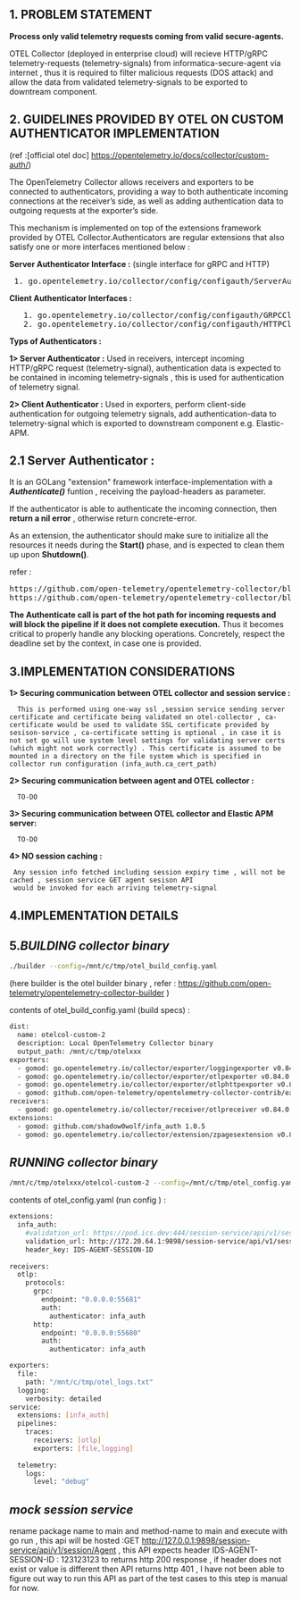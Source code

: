 ## 1. PROBLEM STATEMENT  ##
 **Process only valid telemetry requests coming from valid secure-agents.**
 
OTEL Collector (deployed in enterprise cloud) will recieve HTTP/gRPC telemetry-requests (telemetry-signals) from informatica-secure-agent via internet , thus it is required to filter malicious requests (DOS attack) and allow the data from validated telemetry-signals to be exported to downtream component.    
## 2. GUIDELINES PROVIDED BY OTEL ON CUSTOM AUTHENTICATOR IMPLEMENTATION ##
(ref :[official otel doc] https://opentelemetry.io/docs/collector/custom-auth/)

The OpenTelemetry Collector allows receivers and exporters to be connected to authenticators, providing a way to both authenticate incoming connections at the receiver’s side, as well as adding authentication data to outgoing requests at the exporter’s side.

This mechanism is implemented on top of the extensions framework provided by OTEL Collector.Authenticators are regular extensions that also satisfy one or more interfaces mentioned below :

**Server Authenticator Interface :**
(single interface for gRPC and HTTP)
<pre> 1. <a>go.opentelemetry.io/collector/config/configauth/ServerAuthenticator</a></pre>

**Client Authenticator Interfaces :**
<pre>
   1. <a>go.opentelemetry.io/collector/config/configauth/GRPCClientAuthenticator</a>
   2. <a>go.opentelemetry.io/collector/config/configauth/HTTPClientAuthenticator</a>
</pre>


**Typs of Authenticators :**

**1> Server Authenticator :**
 Used in receivers, intercept incoming HTTP/gRPC request (telemetry-signal), authentication data is expected to be contained in incoming telemetry-signals , this is used for authentication of telemetry signal. 

**2> Client Authenticator :**
 Used in exporters,  perform client-side authentication for outgoing telemetry signals, add authentication-data to telemetry-signal which is exported to downstream component e.g. Elastic-APM.

## 2.1 Server Authenticator : ##
It is an GOLang "extension" framework interface-implementation with a _**Authenticate()**_ funtion , receiving the payload-headers as parameter. 

If the authenticator is able to authenticate the incoming connection, then **return a nil error** , otherwise return concrete-error.

As an extension, the authenticator should make sure to initialize all the resources it needs during the **Start()** phase, and is expected to clean them up upon **Shutdown()**.

refer :
<pre><a>https://github.com/open-telemetry/opentelemetry-collector/blob/main/extension/auth/server.go</a>
<a>https://github.com/open-telemetry/opentelemetry-collector/blob/main/service/extensions/extensions.go</a></pre>

**The Authenticate call is part of the hot path for incoming requests and will block the pipeline if it does not complete execution.**
Thus it becomes critical to properly handle any blocking operations. Concretely, respect the deadline set by the context, in case one is provided. 

## 3.IMPLEMENTATION CONSIDERATIONS ##
  **1> Securing communication between OTEL collector and session service :**

      This is performed using one-way ssl ,session service sending server certificate and certificate being validated on otel-collector , ca-certificate would be used to validate SSL certificate provided by sesison-service , ca-certificate setting is optional , in case it is not set go will use system level settings for validating server certs (which might not work correctly) . This certificate is assumed to be mounted in a directory on the file system which is specified in collector run configuration (infa_auth.ca_cert_path)
  
  **2> Securing communication between agent and OTEL collector :**
  
      TO-DO
  
  **3> Securing communication between OTEL collector and Elastic APM server:**
  
      TO-DO 
  
  **4> NO session caching :**
  
     Any session info fetched including session expiry time , will not be cached , session service GET agent sesison API 
     would be invoked for each arriving telemetry-signal

## 4.IMPLEMENTATION DETAILS ##


## 5._BUILDING collector binary_ ##

```sh
./builder --config=/mnt/c/tmp/otel_build_config.yaml 
```
(here builder is the otel builder binary , refer : https://github.com/open-telemetry/opentelemetry-collector-builder  )

contents of otel_build_config.yaml (build specs) :
```sh
dist:
  name: otelcol-custom-2
  description: Local OpenTelemetry Collector binary
  output_path: /mnt/c/tmp/otelxxx
exporters:
  - gomod: go.opentelemetry.io/collector/exporter/loggingexporter v0.84.0
  - gomod: go.opentelemetry.io/collector/exporter/otlpexporter v0.84.0
  - gomod: go.opentelemetry.io/collector/exporter/otlphttpexporter v0.84.0
  - gomod: github.com/open-telemetry/opentelemetry-collector-contrib/exporter/fileexporter v0.84.0
receivers:
  - gomod: go.opentelemetry.io/collector/receiver/otlpreceiver v0.84.0
extensions:
  - gomod: github.com/shadow0wolf/infa_auth 1.0.5
  - gomod: go.opentelemetry.io/collector/extension/zpagesextension v0.84.0
```

## _RUNNING collector binary_ ##
```sh
/mnt/c/tmp/otelxxx/otelcol-custom-2 --config=/mnt/c/tmp/otel_config.yaml
```

contents of otel_config.yaml (run config ) :

```sh
extensions:
  infa_auth:
    #validation_url: https://pod.ics.dev:444/session-service/api/v1/session/Agent
    validation_url: http://172.20.64.1:9898/session-service/api/v1/session/Agent
    header_key: IDS-AGENT-SESSION-ID
  
receivers:
  otlp:
    protocols:
      grpc:
        endpoint: "0.0.0.0:55681"
        auth:
          authenticator: infa_auth
      http:
        endpoint: "0.0.0.0:55680"
        auth:
          authenticator: infa_auth

exporters:
  file:
    path: "/mnt/c/tmp/otel_logs.txt"
  logging:
    verbosity: detailed  
service:
  extensions: [infa_auth]
  pipelines:
    traces:
      receivers: [otlp]
      exporters: [file,logging]
      
  telemetry:
    logs:
      level: "debug"
```
##  _mock session service_ ##
rename package name to main and method-name to main and execute with go run , this api will be hosted :GET http://127.0.0.1:9898/session-service/api/v1/session/Agent ,
this API expects header IDS-AGENT-SESSION-ID : 123123123 to returns http 200 response , if header does not exist or value is different then API returns http 401 ,
I have not been able to figure out way to run this API as part of the test cases to this step is manual for now.
